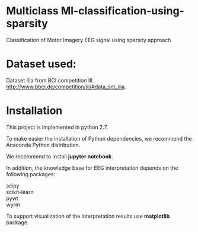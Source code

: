 # Multiclass MI-classification-using-sparsity
Classification of Motor Imagery EEG signal using sparsity approach

# Dataset used:

Dataset IIIa from BCI competition III <http://www.bbci.de/competition/iii/#data_set_iiia>.

# Installation

This project is implemented in python 2.7. 

To make easier the installation of Python dependencies, we recommend the Anaconda Python distribution. 

We recommend to install <b>jupyter notebook</b>.

In addition, the knowledge base for EEG interpretation depends on the following packages:

scipy<br>
scikit-learn<br>
pywt<br>
wyrm <br>

To support visualization of the interpretation results use <b>matplotlib</b> package. 

